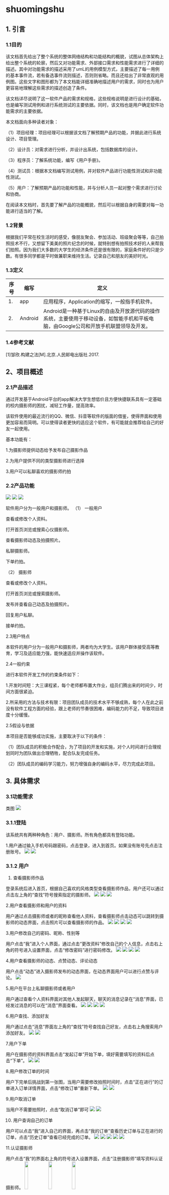 # shuomingshu
## 1. 引言
### 1.1目的
该文档首先给出了整个系统的整体网络结构和功能结构的概貌，试图从总体架构上给出整个系统的轮廓，然后又对功能需求、外部接口需求和性能需求进行了详细的描述。其中对功能需求的描述采用了umL的用例模型方式，主要描述了每一用例的基本事件流，若有备选事件流则描述，否则则省略。而且还给出了非常直观的用例图。这些文字和图形都为了本文档能详细准确地描述用户的需求，同时也为用户更容易地理解这些需求的描述创造了条件。

该文档详尽说明了这一软件产品的需求和规格，这些规格说明是进行设计的基础，也是编写测试用例和进行系统测试的主要依据。同时，该文档也是用户确定软件功能需求的主要依据。

本文档面向多种读者对象：

（1）项目经理：项目经理可以根据该文档了解预期产品的功能，并据此进行系统设计、项目管理。

（2）设计员：对需求进行分析，并设计出系统，包括数据库的设计。

（3）程序员：了解系统功能，编写《用户手册》。

（4）测试员：根据本文档编写测试用例，并对软件产品进行功能性测试和非功能性测试。

（5）用户：了解预期产品的功能和性能，并与分析人员一起对整个需求进行讨论和协商。

在阅读本文档时，首先要了解产品的功能概貌，然后可以根据自身的需要对每一功能进行适当的了解。
### 1.2背景
根据我们平常在校生活时的感受，像朋友聚会、参加活动、班级聚会等等，自己拍照技术不行，又想留下美美的照片纪念的时候，就特别想有拍照技术好的人来帮我们拍照。因为我们大多数的大学生的经济条件还是很有限的，家庭条件好的只是少数。有很多同学都是平时做兼职来维持生活。记录自己和朋友的美好时光。
### 1.3定义
|  序号    |  缩写    |  定义    |
| ---- | ---- | ---- |
|  1.    |  app    |  应用程序，Application的缩写，一般指手机软件。    |
|  2.    |  Android    |  Android是一种基于Linux的自由及开放源代码的操作系统，主要使用于移动设备，如智能手机和平板电脑，由Google公司和开放手机联盟领导及开发。    |

### 1.4参考文献
[1]邹欣.构建之法[M].北京.人民邮电出版社.2017.
## 2、项目概述
### 2.1产品描述
通过开发基于Android平台的app解决大学生想低价且方便快捷联系具有一定基础的校内摄影师的困扰，减轻工作量，提高效率。

该软件使用的最近流行的QQ、微信、抖音等软件的版面的借鉴，使得界面和使用更加容易而简明。可以使得读者更快的适应这个软件，有可能就会推荐给自己的好友一起使用。

基本功能有：

1.为摄影师提供动态给予发布自己摄影作品

2.为用户提供不同的类型摄影师进行选择

3.用户可以私聊喜欢的摄影师约拍

### 2.2产品功能

![](https://img2020.cnblogs.com/blog/1952614/202006/1952614-20200609200737105-573269816.png)
![](https://img2020.cnblogs.com/blog/1952614/202006/1952614-20200609200751488-925098719.png)
![](https://img2020.cnblogs.com/blog/1952614/202006/1952614-20200609200803027-517196328.png)

软件用户分为一般用户和摄影师。
（1）  一般用户

查看或修改个人资料。

打开首页浏览或搜索心仪摄影师。

查看摄影师动态及拍摄照片。

私聊摄影师。

下单约拍。

（2）  摄影师

查看或修改个人资料。

打开首页浏览或搜索摄影师。

发布并查看自己动态及拍摄照片。

回复用户私聊。

接单约拍。

2.3用户特点

本软件的用户分为一般用户和摄影师，两者均为大学生。该用户群体接受高等教育，学习及适应能力强，能快速适应并操作该软件。

2.4一般约束

进行本软件开发工作的约束条件如下：

1.开发时间短：大三课程紧，每个老师都布置大作业，组员们腾出来的时间少，时间方面很紧迫。

2.所采用的方法与技术有限：项目团队成员的技术水平不够成熟，每个人在此之前没有软件工程方面的经验，跟上老师的节奏很困难，编码能力的不足，导致项目进度十分缓慢。

2.5假设与依据

本项目是否能够成功实施，主要取决于以下的条件：

（1）团队成员的积极合作配合，为了项目的开发和实施，对个人时间进行合理规划同时为团队做出合理牺牲，配合队友完成任务。

（2）团队成员的编码学习能力，努力增强自身的编码水平，尽力完成此项目。

## 3. 具体需求
### 3.1功能需求

类图
![](https://img2020.cnblogs.com/blog/1952614/202006/1952614-20200609200825504-1505934280.png)

### 3.1.1登陆
该系统共有两种种角色：用户、摄影师。所有角色都具有登陆功能。

1.用户通过输入手机号码跟密码，点击登录，进入到首页。如果没有账号先点击注册账号。
![](https://img2020.cnblogs.com/blog/1952614/202006/1952614-20200609200839444-1685070139.png)
![](https://img2020.cnblogs.com/blog/1952614/202006/1952614-20200609200851373-953981502.png)

### 3.1.2 用户 ![]()
1. 查看摄影师作品

登录系统后进入首页，根据自己喜欢的风格类型查看摄影师作品，用户还可以通过点击左上角的“查找”符号搜索指定的摄影师。
![](https://img2020.cnblogs.com/blog/1952614/202006/1952614-20200609200902820-1856951772.png)
![](https://img2020.cnblogs.com/blog/1952614/202006/1952614-20200609200914104-200106749.png)
![](https://img2020.cnblogs.com/blog/1952614/202006/1952614-20200609200922695-771215447.png)

2.用户查看摄影师和用户的资料

用户通过点击摄影师或者的昵称查看他人资料，查看摄影师点击动态可以跳转到摄影师的动态界面，点击照片可以查看摄影师的作品。
![](https://img2020.cnblogs.com/blog/1952614/202006/1952614-20200609200934842-1009469426.png)
![](https://img2020.cnblogs.com/blog/1952614/202006/1952614-20200609200947574-2099982084.png)
![](https://img2020.cnblogs.com/blog/1952614/202006/1952614-20200609201003513-1703193469.png)
![](https://img2020.cnblogs.com/blog/1952614/202006/1952614-20200609201011154-804788162.png)

3.用户修改自己的密码、昵称、性别等

用户点击“我”进入个人界面，通过点击“更改资料”修改自己的个人信息，点击右上角的符号进入设置界面，点击“修改密码”进行密码修改。
![](https://img2020.cnblogs.com/blog/1952614/202006/1952614-20200609201019711-490535055.png)
![](https://img2020.cnblogs.com/blog/1952614/202006/1952614-20200609201026123-1144861853.png)
![](https://img2020.cnblogs.com/blog/1952614/202006/1952614-20200609201035521-1265506661.png)
![](https://img2020.cnblogs.com/blog/1952614/202006/1952614-20200609201043448-2053035207.png)

4.用户查看摄影师的动态、点赞动态、评论动态

用户点击“动态”进入摄影师发布的动态界面，在动态界面用户可以进行点赞与评论。
![](https://img2020.cnblogs.com/blog/1952614/202006/1952614-20200609201052289-1875148962.png)

5.用户在平台上私聊摄影师或者用户

用户通过查看个人资料界面对其他人发起聊天，聊天的消息记录在“消息”界面，已经发过消息的可以在“消息”界面查看。
![](https://img2020.cnblogs.com/blog/1952614/202006/1952614-20200609201138164-1482317812.png )
![](https://img2020.cnblogs.com/blog/1952614/202006/1952614-20200609201142851-478076818.png)
![](https://img2020.cnblogs.com/blog/1952614/202006/1952614-20200609201148557-1705804765.png)
![](https://img2020.cnblogs.com/blog/1952614/202006/1952614-20200609201158990-585710737.png)

6.用户查找、添加好友

用户通过点击“消息”界面左上角的“查找”符号查找自己好友，点击右上角搜索用户添加好友。
![](https://img2020.cnblogs.com/blog/1952614/202006/1952614-20200609201211880-1226798809.png)
![](https://img2020.cnblogs.com/blog/1952614/202006/1952614-20200609201222908-1132376213.png)

7.用户下单

用户在摄影师的资料界面点击“发起订单”开始下单，填好需要填写的资料后点击“下单”。
![](https://img2020.cnblogs.com/blog/1952614/202006/1952614-20200609201230883-1665900415.png)
![](https://img2020.cnblogs.com/blog/1952614/202006/1952614-20200609201240491-932082792.png)

8.用户修改订单的时间

用户下完单后挑战到第一张图，当用户需要修改拍照时间时，点击“正在进行”的订单进入订单详情界面，点击“修改订单”重新下单。
![](https://img2020.cnblogs.com/blog/1952614/202006/1952614-20200609201249384-1742121905.png)
![](https://img2020.cnblogs.com/blog/1952614/202006/1952614-20200609201254781-2063969112.png)

9.用户取消订单

当用户不需要拍照时，点击“取消订单”即可
![](https://img2020.cnblogs.com/blog/1952614/202006/1952614-20200609201308102-1634059087.png)
![](https://img2020.cnblogs.com/blog/1952614/202006/1952614-20200609201314054-1867041800.png)

10. 用户查询自己的订单

用户可以点击“我”进入自己的界面，再点击“我的订单”查看历史订单与正在进行的订单，点击“历史订单”查看已经完成的订单。
![](https://img2020.cnblogs.com/blog/1952614/202006/1952614-20200609201326922-1517494987.png)
![](https://img2020.cnblogs.com/blog/1952614/202006/1952614-20200609201333313-1668956351.png)
![](https://img2020.cnblogs.com/blog/1952614/202006/1952614-20200609201339631-495655351.png)
![](https://img2020.cnblogs.com/blog/1952614/202006/1952614-20200609201344789-1837132035.png)
![](https://img2020.cnblogs.com/blog/1952614/202006/1952614-20200609201405586-1729874137.png)

11.认证摄影师

用户点击“我”的界面右上角的符号进入设置界面，点击“注册摄影师”填写资料认证摄影师。
<img src="https://img2020.cnblogs.com/blog/1952614/202006/1952614-20200609201436073-1321699487.png " width="15%"><img src="https://img2020.cnblogs.com/blog/1952614/202006/1952614-20200609201442331-81593845.png " width="15%"><img src="https://img2020.cnblogs.com/blog/1952614/202006/1952614-20200609201452088-1833125336.png " width="15%">

###3.1.3摄影师
1.查看摄影师作品

登录系统后进入首页，根据自己喜欢的风格类型查看摄影师作品，摄影师可以可以通过点击左上角的“查找”符号搜索指定的摄影师。
![](https://img2020.cnblogs.com/blog/1952614/202006/1952614-20200609201513702-1715444441.png)
![](https://img2020.cnblogs.com/blog/1952614/202006/1952614-20200609201520494-1150425120.png)
![](https://img2020.cnblogs.com/blog/1952614/202006/1952614-20200609201537597-989387396.png)

2.摄影师查看摄影师和用户的资料

用户通过点击摄影师或者的昵称查看他人资料，查看摄影师点击动态可以跳转到摄影师的动态界面，点击照片可以查看摄影师的作品。
![](https://img2020.cnblogs.com/blog/1952614/202006/1952614-20200609201546416-361219925.png)
![](https://img2020.cnblogs.com/blog/1952614/202006/1952614-20200609201552551-368704302.png)
![](https://img2020.cnblogs.com/blog/1952614/202006/1952614-20200609201559204-1316789169.png)
![](https://img2020.cnblogs.com/blog/1952614/202006/1952614-20200609201605749-204379164.png)

3.摄影师修改自己的密码、昵称、性别等

用户点击“我”进入个人界面，通过点击“更改资料”修改自己的个人信息，点击右上角的符号进入设置界面，点击“修改密码”进行密码修改。
![](https://img2020.cnblogs.com/blog/1952614/202006/1952614-20200609201613897-1563767568.png)
![](https://img2020.cnblogs.com/blog/1952614/202006/1952614-20200609201619916-1015104935.png)
![](https://img2020.cnblogs.com/blog/1952614/202006/1952614-20200609201626180-1862625162.png)
![](https://img2020.cnblogs.com/blog/1952614/202006/1952614-20200609201631993-2060833417.png)

4.摄影师查看摄影师的动态、点赞动态、评论动态

摄影师点击“动态”进入摄影师发布的动态界面，在动态界面用户可以进行点赞与评论。
![](https://img2020.cnblogs.com/blog/1952614/202006/1952614-20200609201647340-839340659.png)

5.摄影师发布动态、修改动态、删除动态

摄影师点击右上角的个人头像进入自己的动态界面，在动态界面点击“修改”修改已发的动态，点击“删除”则删除已发的动态，点击“发布动态”进入发布动态界面发布动态。
![](https://img2020.cnblogs.com/blog/1952614/202006/1952614-20200609201659211-713283732.png)
![](https://img2020.cnblogs.com/blog/1952614/202006/1952614-20200609201705659-480491197.png)
![](https://img2020.cnblogs.com/blog/1952614/202006/1952614-20200609201719948-122700612.png)

6.摄影师在平台上私聊摄影师或者用户

摄影师通过查看个人资料界面对其他人发起聊天，聊天的消息记录在“消息”界面，已经发过消息的可以在“消息”界面查看。
![](https://img2020.cnblogs.com/blog/1952614/202006/1952614-20200609201727548-2000578659.png)
![](https://img2020.cnblogs.com/blog/1952614/202006/1952614-20200609201733927-869407736.png)
![](https://img2020.cnblogs.com/blog/1952614/202006/1952614-20200609201740043-1990301750.png)
![](https://img2020.cnblogs.com/blog/1952614/202006/1952614-20200609201745665-1005195132.png)
7.摄影师查找、添加好友

摄影师通过点击“消息”界面左上角的“查找”符号查找自己好友，点击右上角搜索用户添加好友。
![](https://img2020.cnblogs.com/blog/1952614/202006/1952614-20200609201757885-1380829575.png)
![](https://img2020.cnblogs.com/blog/1952614/202006/1952614-20200609201803802-435530723.png)
8.摄影师接收订单

摄影师点击“我”进入自己的界面，再点击“我的订单”接收订单。
![](https://img2020.cnblogs.com/blog/1952614/202006/1952614-20200609201815835-1985308449.png)

9.摄影师修改订单的时间

摄影师接单后挑战到第一张图，当摄影师需要修改拍照时间时，点击“正在进行”的订单进入订单详情界面，点击“修改订单”修改订单的约定时间。
![](https://img2020.cnblogs.com/blog/1952614/202006/1952614-20200609201826680-441720877.png)
![](https://img2020.cnblogs.com/blog/1952614/202006/1952614-20200609201834695-27433041.png)

10.摄影师查询自己的订单

摄影师可以点击“我”进入自己的界面，再点击“我的订单”查看历史订单与正在进行的订单，点击“历史订单”查看已经完成的订单。
![](https://img2020.cnblogs.com/blog/1952614/202006/1952614-20200609201850864-64718302.png)
![](https://img2020.cnblogs.com/blog/1952614/202006/1952614-20200609201856418-1721245210.png)
![](https://img2020.cnblogs.com/blog/1952614/202006/1952614-20200609201905377-1850998944.png)
![](https://img2020.cnblogs.com/blog/1952614/202006/1952614-20200609201909957-780769425.png)

## 3.2 外部接口需求
### 3.2.1 用户接口
本系统采用Spring框架，所有界面使用APP风格，用户界面的具体细在功能需求文档中描述。

### 3.2.2 硬件接口
无特殊需求。

### 3.2.3 软件接口
无特殊需求。

### 3.2.4 通信接口
无特殊需求。

## 3.3 性能需求
### 3.3.1精度需求
1、一般用户信息精度

昵称：20位，可由数字、字母、符号或文字组成。不可为空。

密码：密码由6-12个字符组成。密码只能由数字、英文字符组成。不可为空。

手机号码：只允许11位的数字组成。不可为空。

  年龄：只允许3位的数字组成。不可为空。

  性别：只允许“男”或“女”两种选择。不可为空

2、摄影师信息精度

昵称：20位，可由数字、字母、符号或文字组成。不可为空。

密码：密码由6-12个字符组成。密码只能由数字、英文字符组成。不可为空。

手机号码：只允许11位的数字组成。不可为空。

姓名：长度不超过20个字，不包含除中文、英文字符、数字和间隔符‘“· ”以外的特殊符号。不可为空。

年龄：只允许3位的数字组成。不可为空。

性别：只允许“男”或“女”两种选择。不可为空

身份证号：18位数字一下，最后一位可以为“X”。不可为空。

用户出生年月：日期要求合法，数据库中存储的格式‘YYYY-MM-DD’。可为空。

职业：长度不超过20个字，不包含除中文、英文字符、数字和间隔符‘“· ”以外的特殊符号。不可为空。

现地址：长度不超过40个字，不包含除中文、英文字符、数字和间隔符‘“· ”以外的特殊符号。不可为空。

3、订单信息精度

用户手机号码：只允许11位的数字组成。不可为空。

约定时间：时间要求合法，数据库中存储的格式‘HH:MM’。不可为空。

## 3.4 其他非功能性需求
### 3.4.1 性能需求
用户数：用户数要考虑用户数的增长情况，有以下指标：总用户数、峰值在线用户数、峰值并发用户数、平均在线用户数、平均并发用户数。
吞吐量：系统交易量的估算。
数据存储量：每年的数据存储容量及未来几年该数量的预期（增长）值。指标包括累计存储容量、年增长。

用户可以拥有约拍、私聊、分享自己的照片成果、发布朋友圈动态、接单等功能完成性能需求。
###3.4.2安全设施需求
用户在软件失效的频率、资源约束、外部接口等方面的要求或期望，包括：用户在软件响应速度、数据库保存约束。

用户对软件质量属性、运行环境，以及故障可预测性等方面的要求。
### 3.4.3安全性需求
一般用户进行身份验证，需要填写手机号码。
摄影师进行身份验证，需要身份证信息和手机号码。
在软件中用户的订单，身份真实信息，聊天内容等为私密内容，除本人账号外无法得知。

用户在身份认证、授权控制、用户权限、动态口令、数据库字段加密等。
### 3.4.4易用性需求

易理解性：与用户为人质逻辑概念即其应用范围所花的努力有关的软件属性。

易学习性：与用户为学习软件应用所花的努力有关的软件属性。

易操作性：与用户为操作和运行控制所花的努力有关的软件属性。如带首字母筛选功能的下拉列表等。

界面简单。共有四个大界面。分别是首页，消息界面，动态界面，“我”界面。
操作简单，功能明了。浏览首页，查看摄影师的资料和他发出的摄影作品，之后与心仪的摄影师发起私聊，聊天界面会显示聊天对象和里面的内容。下单之后可在“我”界面看订单

这样可以使得用户使用更加容易轻松。

4.验收验证标准
![](https://img2020.cnblogs.com/blog/1952744/202006/1952744-20200612173310137-1454075593.png)

